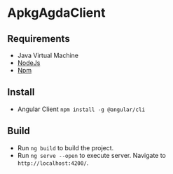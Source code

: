 # ApkgAgdaClient

Requirements
------------
- Java Virtual Machine
- [NodeJs](https://nodejs.org/es/)
- [Npm](https://docs.npmjs.com/getting-started/installing-node)

Install
-------
* Angular Client `npm install -g @angular/cli`

Build
-----
* Run `ng build` to build the project.
* Run `ng serve --open` to execute server. Navigate to `http://localhost:4200/`.
